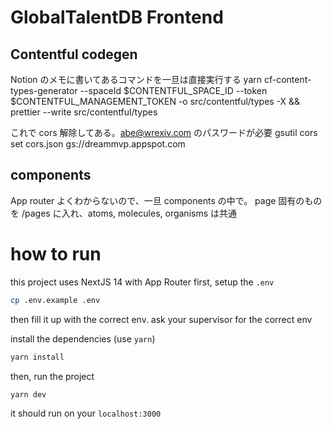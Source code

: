 # GlobalTalentDB Frontend

## Contentful codegen

Notion のメモに書いてあるコマンドを一旦は直接実行する
yarn cf-content-types-generator --spaceId $CONTENTFUL_SPACE_ID --token $CONTENTFUL_MANAGEMENT_TOKEN -o src/contentful/types -X && prettier --write src/contentful/types

これで cors 解除してある。abe@wrexiv.com のパスワードが必要
gsutil cors set cors.json gs://dreammvp.appspot.com

## components

App router よくわからないので、一旦 components の中で。
page 固有のものを /pages に入れ、atoms, molecules, organisms は共通


# how to run
this project uses NextJS 14 with App Router
first, setup the `.env`
```bash
cp .env.example .env
```

then fill it up with the correct env. ask your supervisor for the correct env

install the dependencies (use `yarn`)
```bash
yarn install
```
then, run the project
```bash
yarn dev
```

it should run on your `localhost:3000`

